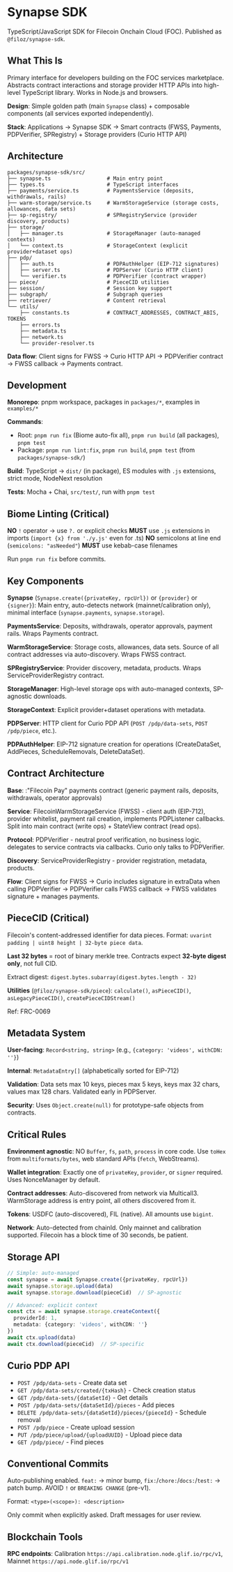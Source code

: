# Synapse SDK

TypeScript/JavaScript SDK for Filecoin Onchain Cloud (FOC). Published as `@filoz/synapse-sdk`.

## What This Is

Primary interface for developers building on the FOC services marketplace. Abstracts contract interactions and storage provider HTTP APIs into high-level TypeScript library. Works in Node.js and browsers.

**Design**: Simple golden path (main `Synapse` class) + composable components (all services exported independently).

**Stack**: Applications → Synapse SDK → Smart contracts (FWSS, Payments, PDPVerifier, SPRegistry) + Storage providers (Curio HTTP API)

## Architecture

```
packages/synapse-sdk/src/
├── synapse.ts                  # Main entry point
├── types.ts                    # TypeScript interfaces
├── payments/service.ts         # PaymentsService (deposits, withdrawals, rails)
├── warm-storage/service.ts     # WarmStorageService (storage costs, allowances, data sets)
├── sp-registry/                # SPRegistryService (provider discovery, products)
├── storage/
│   ├── manager.ts              # StorageManager (auto-managed contexts)
│   └── context.ts              # StorageContext (explicit provider+dataset ops)
├── pdp/
│   ├── auth.ts                 # PDPAuthHelper (EIP-712 signatures)
│   ├── server.ts               # PDPServer (Curio HTTP client)
│   └── verifier.ts             # PDPVerifier (contract wrapper)
├── piece/                      # PieceCID utilities
├── session/                    # Session key support
├── subgraph/                   # Subgraph queries
├── retriever/                  # Content retrieval
└── utils/
    ├── constants.ts            # CONTRACT_ADDRESSES, CONTRACT_ABIS, TOKENS
    ├── errors.ts
    ├── metadata.ts
    ├── network.ts
    └── provider-resolver.ts
```

**Data flow**: Client signs for FWSS → Curio HTTP API → PDPVerifier contract → FWSS callback → Payments contract.

## Development

**Monorepo**: pnpm workspace, packages in `packages/*`, examples in `examples/*`

**Commands**:
- Root: `pnpm run fix` (Biome auto-fix all), `pnpm run build` (all packages), `pnpm test`
- Package: `pnpm run lint:fix`, `pnpm run build`, `pnpm test` (from `packages/synapse-sdk/`)

**Build**: TypeScript → `dist/` (in package), ES modules with `.js` extensions, strict mode, NodeNext resolution

**Tests**: Mocha + Chai, `src/test/`, run with `pnpm test`

## Biome Linting (Critical)

**NO** `!` operator → use `?.` or explicit checks
**MUST** use `.js` extensions in imports (`import {x} from './y.js'` even for .ts)
**NO** semicolons at line end (`semicolons: "asNeeded"`)
**MUST** use kebab-case filenames

Run `pnpm run fix` before commits.

## Key Components

**Synapse** (`Synapse.create({privateKey, rpcUrl})` or `{provider}` or `{signer}`): Main entry, auto-detects network (mainnet/calibration only), minimal interface (`synapse.payments`, `synapse.storage`).

**PaymentsService**: Deposits, withdrawals, operator approvals, payment rails. Wraps Payments contract.

**WarmStorageService**: Storage costs, allowances, data sets. Source of all contract addresses via auto-discovery. Wraps FWSS contract.

**SPRegistryService**: Provider discovery, metadata, products. Wraps ServiceProviderRegistry contract.

**StorageManager**: High-level storage ops with auto-managed contexts, SP-agnostic downloads.

**StorageContext**: Explicit provider+dataset operations with metadata.

**PDPServer**: HTTP client for Curio PDP API (`POST /pdp/data-sets`, `POST /pdp/piece`, etc.).

**PDPAuthHelper**: EIP-712 signature creation for operations (CreateDataSet, AddPieces, ScheduleRemovals, DeleteDataSet).

## Contract Architecture

**Base**: :"Filecoin Pay" payments contract (generic payment rails, deposits, withdrawals, operator approvals)

**Service**: FilecoinWarmStorageService (FWSS) - client auth (EIP-712), provider whitelist, payment rail creation, implements PDPListener callbacks. Split into main contract (write ops) + StateView contract (read ops).

**Protocol**: PDPVerifier - neutral proof verification, no business logic, delegates to service contracts via callbacks. Curio only talks to PDPVerifier.

**Discovery**: ServiceProviderRegistry - provider registration, metadata, products.

**Flow**: Client signs for FWSS → Curio includes signature in extraData when calling PDPVerifier → PDPVerifier calls FWSS callback → FWSS validates signature + manages payments.

## PieceCID (Critical)

Filecoin's content-addressed identifier for data pieces. Format: `uvarint padding | uint8 height | 32-byte piece data`.

**Last 32 bytes** = root of binary merkle tree. Contracts expect **32-byte digest only**, not full CID.

Extract digest: `digest.bytes.subarray(digest.bytes.length - 32)`

**Utilities** (`@filoz/synapse-sdk/piece`): `calculate()`, `asPieceCID()`, `asLegacyPieceCID()`, `createPieceCIDStream()`

Ref: FRC-0069

## Metadata System

**User-facing**: `Record<string, string>` (e.g., `{category: 'videos', withCDN: ''}`)

**Internal**: `MetadataEntry[]` (alphabetically sorted for EIP-712)

**Validation**: Data sets max 10 keys, pieces max 5 keys, keys max 32 chars, values max 128 chars. Validated early in PDPServer.

**Security**: Uses `Object.create(null)` for prototype-safe objects from contracts.

## Critical Rules

**Environment agnostic**: NO `Buffer`, `fs`, `path`, `process` in core code. Use `toHex` from `multiformats/bytes`, web standard APIs (`fetch`, WebStreams).

**Wallet integration**: Exactly one of `privateKey`, `provider`, or `signer` required. Uses NonceManager by default.

**Contract addresses**: Auto-discovered from network via Multicall3. WarmStorage address is entry point, all others discovered from it.

**Tokens**: USDFC (auto-discovered), FIL (native). All amounts use `bigint`.

**Network**: Auto-detected from chainId. Only mainnet and calibration supported. Filecoin has a block time of 30 seconds, be patient.

## Storage API

```typescript
// Simple: auto-managed
const synapse = await Synapse.create({privateKey, rpcUrl})
await synapse.storage.upload(data)
await synapse.storage.download(pieceCid)  // SP-agnostic

// Advanced: explicit context
const ctx = await synapse.storage.createContext({
  providerId: 1,
  metadata: {category: 'videos', withCDN: ''}
})
await ctx.upload(data)
await ctx.download(pieceCid)  // SP-specific
```

## Curio PDP API

- `POST /pdp/data-sets` - Create data set
- `GET /pdp/data-sets/created/{txHash}` - Check creation status
- `GET /pdp/data-sets/{dataSetId}` - Get details
- `POST /pdp/data-sets/{dataSetId}/pieces` - Add pieces
- `DELETE /pdp/data-sets/{dataSetId}/pieces/{pieceId}` - Schedule removal
- `POST /pdp/piece` - Create upload session
- `PUT /pdp/piece/upload/{uploadUUID}` - Upload piece data
- `GET /pdp/piece/` - Find pieces

## Conventional Commits

Auto-publishing enabled. `feat:` → minor bump, `fix:`/`chore:`/`docs:`/`test:` → patch bump. AVOID `!` or `BREAKING CHANGE` (pre-v1).

Format: `<type>(<scope>): <description>`

Only commit when explicitly asked. Draft messages for user review.

## Blockchain Tools

**RPC endpoints**: Calibration `https://api.calibration.node.glif.io/rpc/v1`, Mainnet `https://api.node.glif.io/rpc/v1`
